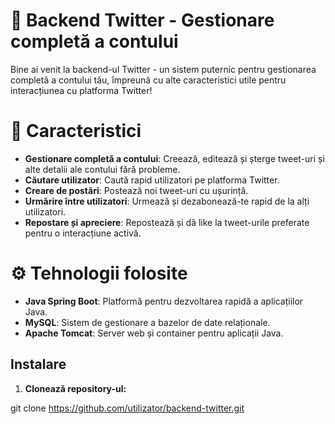 # 🚀 Backend Twitter - Gestionare completă a contului

Bine ai venit la backend-ul Twitter - un sistem puternic pentru gestionarea completă a contului tău, împreună cu alte caracteristici utile pentru interacțiunea cu platforma Twitter!

# 🌟 Caracteristici

- **Gestionare completă a contului**: Creează, editează și șterge tweet-uri și alte detalii ale contului fără probleme.
- **Căutare utilizator**: Caută rapid utilizatori pe platforma Twitter.
- **Creare de postări**: Postează noi tweet-uri cu ușurință.
- **Urmărire între utilizatori**: Urmează și dezabonează-te rapid de la alți utilizatori.
- **Repostare și apreciere**: Repostează și dă like la tweet-urile preferate pentru o interacțiune activă.

# ⚙️ Tehnologii folosite

- **Java Spring Boot**: Platformă pentru dezvoltarea rapidă a aplicațiilor Java.
- **MySQL**: Sistem de gestionare a bazelor de date relaționale.
- **Apache Tomcat**: Server web și container pentru aplicații Java.

## Instalare

1. **Clonează repository-ul:**

git clone https://github.com/utilizator/backend-twitter.git
